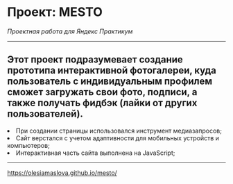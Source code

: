 # Проект: MESTO
*Проектная работа для Яндекс Практикум*

**********

## Этот проект подразумевает создание прототипа интерактивной фотогалереи, куда пользователь с индивидуальным профилем сможет загружать свои фото, подписи, а также получать фидбэк (лайки от других пользователей).

<li>При создании страницы использовался инструмент медиазапросов;
<li>Сайт верстался с учетом адаптивности для мобильных устройств и компьютеров;
<li>Интерактивная часть сайта выполнена на JavaScript;

**********
https://olesiamaslova.github.io/mesto/